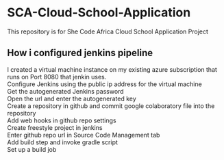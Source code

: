 # SCA-Cloud-School-Application
This repository is for She Code Africa Cloud School Application Project

## How i configured jenkins pipeline
<p>I created a virtual machine instance on my existing azure subscription that runs on Port 8080 that jenkin uses.<br>
Configure Jenkins using the public ip address for the virtual machine<br>
Get the autogenerated Jenkins password<br>
Open the url and enter the autogenerated key<br>
Create a repository in github and commit google colaboratory file into the repository<br>
Add web hooks in github repo settings<br>
Create freestyle project in jenkins<br>
Enter github repo url in Source Code Management tab<br>
Add build step and invoke gradle script<br>
Set up a build job
</p>
